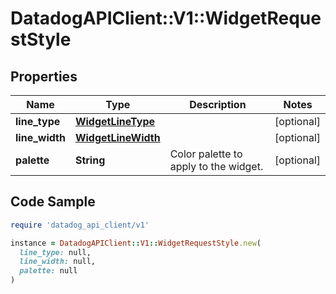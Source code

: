# DatadogAPIClient::V1::WidgetRequestStyle

## Properties

| Name | Type | Description | Notes |
| ---- | ---- | ----------- | ----- |
| **line_type** | [**WidgetLineType**](WidgetLineType.md) |  | [optional] |
| **line_width** | [**WidgetLineWidth**](WidgetLineWidth.md) |  | [optional] |
| **palette** | **String** | Color palette to apply to the widget. | [optional] |

## Code Sample

```ruby
require 'datadog_api_client/v1'

instance = DatadogAPIClient::V1::WidgetRequestStyle.new(
  line_type: null,
  line_width: null,
  palette: null
)
```

